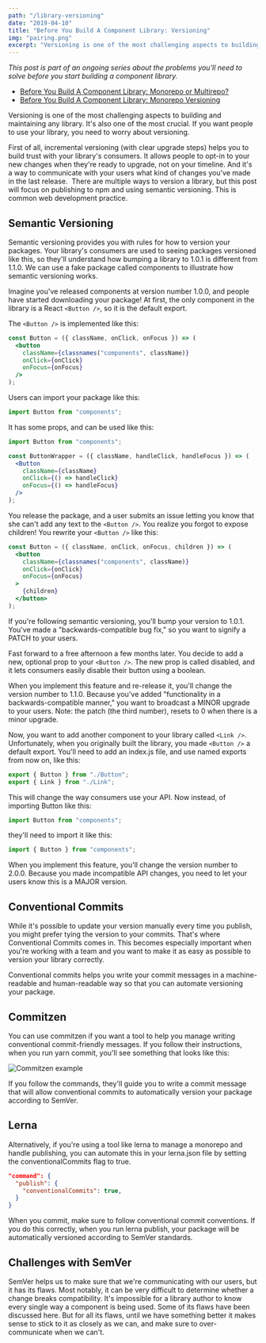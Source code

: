 ```yaml
---
path: "/library-versioning"
date: "2019-04-10"
title: "Before You Build A Component Library: Versioning"
img: "pairing.png"
excerpt: "Versioning is one of the most challenging aspects to building and maintaining any library. It's also one of the most crucial. If you want people to use your library, you need to worry about versioning."
---
```


_This post is part of an ongoing series about the problems you'll need to solve before you start building a component library._

- [Before You Build A Component Library: Monorepo or Multirepo?](../monorepo-or-multrepo)
- [Before You Build A Component Library: Monorepo Versioning](../lerna-monorepo-versioning)

Versioning is one of the most challenging aspects to building and maintaining any library. It's also one of the most crucial. If you want people to use your library, you need to worry about versioning.

First of all, incremental versioning (with clear upgrade steps) helps you to build trust with your library's consumers. It allows people to opt-in to your new changes when they're ready to upgrade, not on your timeline. And it's a way to communicate with your users what kind of changes you've made in the last release. 
There are multiple ways to version a library, but this post will focus on publishing to npm and using semantic versioning. This is common web development practice.

## Semantic Versioning

Semantic versioning provides you with rules for how to version your packages. Your library's consumers are used to seeing packages versioned like this, so they'll understand how bumping a library to 1.0.1 is different from 1.1.0.
We can use a fake package called components to illustrate how semantic versioning works.

Imagine you've released components at version number 1.0.0, and people have started downloading your package! At first, the only component in the library is a React `<Button />`, so it is the default export.

The `<Button />` is implemented like this:

```jsx
const Button = ({ className, onClick, onFocus }) => (
  <button
    className={classnames("components", className)}
    onClick={onClick}
    onFocus={onFocus}
  />
);
```

Users can import your package like this:

```jsx
import Button from "components";
```

It has some props, and can be used like this:

```jsx
import Button from "components";

const ButtonWrapper = ({ className, handleClick, handleFocus }) => (
  <Button
    className={className}
    onClick={() => handleClick}
    onFocus={() => handleFocus}
  />
);
```

You release the package, and a user submits an issue letting you know that she can't add any text to the `<Button />`. You realize you forgot to expose children! You rewrite your `<Button />` like this:

```jsx
const Button = ({ className, onClick, onFocus, children }) => (
  <button
    className={classnames("components", className)}
    onClick={onClick}
    onFocus={onFocus}
  >
    {children}
  </button>
);
```

If you're following semantic versioning, you'll bump your version to 1.0.1. You've made a "backwards-compatible bug fix," so you want to signify a PATCH to your users.

Fast forward to a free afternoon a few months later. You decide to add a new, optional prop to your `<Button />`. The new prop is called disabled, and it lets consumers easily disable their button using a boolean.

When you implement this feature and re-release it, you'll change the version number to 1.1.0. Because you've added "functionality in a backwards-compatible manner," you want to broadcast a MINOR upgrade to your users. Note: the patch (the third number), resets to 0 when there is a minor upgrade.

Now, you want to add another component to your library called `<Link />`. Unfortunately, when you originally built the library, you made `<Button />` a default export. You'll need to add an index.js file, and use named exports from now on, like this:

```jsx
export { Button } from "./Button";
export { Link } from "./Link";
```

This will change the way consumers use your API. Now instead, of importing Button like this:

```jsx
import Button from "components";
```

they'll need to import it like this:

```jsx
import { Button } from "components";
```

When you implement this feature, you'll change the version number to 2.0.0. Because you made incompatible API changes, you need to let your users know this is a MAJOR version.

## Conventional Commits

While it's possible to update your version manually every time you publish, you might prefer tying the version to your commits. That's where Conventional Commits comes in. This becomes especially important when you're working with a team and you want to make it as easy as possible to version your library correctly.

Conventional commits helps you write your commit messages in a machine-readable and human-readable way so that you can automate versioning your package.

## Commitzen

You can use commitzen if you want a tool to help you manage writing conventional commit-friendly messages. If you follow their instructions, when you run yarn commit, you'll see something that looks like this:

![Commitzen example](https://i.imgur.com/BiYHvx6.png)

If you follow the commands, they'll guide you to write a commit message that will allow conventional commits to automatically version your package according to SemVer.

## Lerna

Alternatively, if you're using a tool like lerna to manage a monorepo and handle publishing, you can automate this in your lerna.json file by setting the conventionalCommits flag to true.

```json
"command": {
  "publish": {
    "conventionalCommits": true,
  }
}
```

When you commit, make sure to follow conventional commit conventions. If you do this correctly, when you run lerna publish, your package will be automatically versioned according to SemVer standards.

## Challenges with SemVer

SemVer helps us to make sure that we're communicating with our users, but it has its flaws. Most notably, it can be very difficult to determine whether a change breaks compatibility. It's impossible for a library author to know every single way a component is being used. Some of its flaws have been discussed here. But for all its flaws, until we have something better it makes sense to stick to it as closely as we can, and make sure to over-communicate when we can't.
